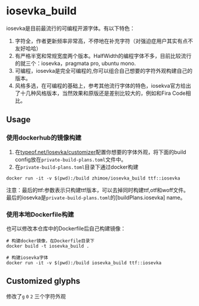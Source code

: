# iosevka_build
iosevka是目前最流行的可编程开源字体。有以下特色：
1. 字符全，作者更新频率非常高，不停地在补充字符（对强迫症用户其实有点不友好哈哈）
2. 有严格半宽和常规宽度两个版本。HalfWidth的编程字体不多，目前比较流行的就三个：iosevka，pragmata pro, ubuntu mono.
3. 可编程，iosevka是完全可编程的,你可以组合自己想要的字符外观构建自己的版本。
4. 风格多选，在可编程的基础上，参考其他流行字体的特色，iosekva官方给出了十几种风格版本，当然效果和原版还是差别比较大的，例如和Fira Code相比。

## Usage
### 使用dockerhub的镜像构建
1. 在[typeof.net/Iosevka/customizer](https://typeof.net/Iosevka/customizer)配置你想要的字体外观，将下面的build config放在`private-build-plans.toml`文件中。
2. 在`private-build-plans.toml`目录下通过docker构建
```shell
docker run -it -v $(pwd):/build zhimoe/iosevka_build ttf::iosevka
```
注意：最后的ttf:参数表示只构建ttf版本，可以去掉同时构建ttf,otf和woff文件。 最后的iosevka是`private-build-plans.toml`的[buildPlans.iosevka] name。

### 使用本地Dockerfile构建
也可以修改本仓库中的Dockerfile后自己构建镜像：
```shell
# 构建docker镜像，在Dockerfile目录下
docker build -t iosevka_build .

# 构建iosevka字体
docker run -it -v $(pwd):/build iosevka_build ttf::iosevka
```

## Customized glyphs
修改了`g` `0` `2` 三个字符外观